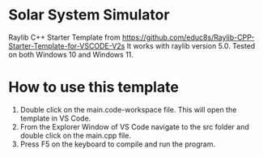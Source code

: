 # Solar System Simulator

Raylib C++ Starter Template from https://github.com/educ8s/Raylib-CPP-Starter-Template-for-VSCODE-V2s
It works with raylib version 5.0. Tested on both Windows 10 and Windows 11.

# How to use this template

1. Double click on the main.code-workspace file. This will open the template in VS Code.
2. From the Explorer Window of VS Code navigate to the src folder and double click on the main.cpp file.
3. Press F5 on the keyboard to compile and run the program.
